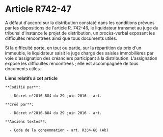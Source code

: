 # Article R742-47

A défaut d'accord sur la distribution constaté dans les conditions prévues par les dispositions de l'article R. 742-46, le
liquidateur transmet au juge du tribunal d'instance le projet de distribution, un procès-verbal exposant les difficultés
rencontrées ainsi que tous documents utiles.

Si la difficulté porte, en tout ou partie, sur la répartition du prix d'un immeuble, le liquidateur saisit le juge chargé des
saisies immobilières par voie d'assignation des créanciers participant à la distribution. L'assignation expose les
difficultés rencontrées ; elle est accompagnée de tous documents utiles.

**Liens relatifs à cet article**

	**Codifié par**:

	  - Décret n°2016-884 du 29 juin 2016 - art.

	**Créé par**:

	  - Décret n°2016-884 du 29 juin 2016 - art.

	**Anciens textes**:

	  - Code de la consommation - art. R334-66 (Ab)
